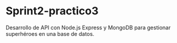 # Sprint2-practico3
Desarrollo de API con Node.js Express y MongoDB para gestionar superhéroes en una base de datos.
